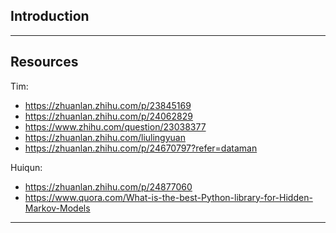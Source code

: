## Introduction

----

## Resources

Tim:
* https://zhuanlan.zhihu.com/p/23845169 
* https://zhuanlan.zhihu.com/p/24062829
* https://www.zhihu.com/question/23038377
* https://zhuanlan.zhihu.com/liulingyuan
* https://zhuanlan.zhihu.com/p/24670797?refer=dataman

Huiqun:
* https://zhuanlan.zhihu.com/p/24877060
* https://www.quora.com/What-is-the-best-Python-library-for-Hidden-Markov-Models

----
